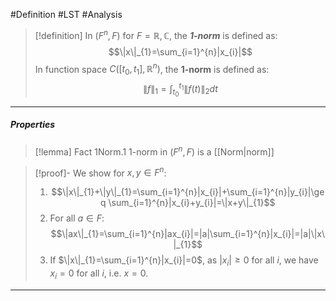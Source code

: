 #Definition #LST #Analysis 
> [!definition]
> In $(F^n,F)$ for $F=\mathbb{R},\mathbb{C}$, the ***1-norm*** is defined as:
> $$\|x\|_{1}=\sum_{i=1}^{n}|x_{i}|$$
> In function space $C([t_{0},t_{1}],\mathbb{R}^n)$, the **1-norm** is defined as:$$\|f\|_{1}=\int_{t_{0}}^{t_{1}}\|f(t)\|_{2}dt $$

---
##### Properties
> [!lemma] Fact 1Norm.1
> 1-norm in $(F^n,F)$ is a [[Norm|norm]]

>[!proof]-
>We show for $x,y\in F^n$:
>1. $$\|x\|_{1}+\|y\|_{1}=\sum_{i=1}^{n}|x_{i}|+\sum_{i=1}^{n}|y_{i}|\geq \sum_{i=1}^{n}|x_{i}+y_{i}|=\|x+y\|_{1}$$
>2. For all $a\in F$:$$\|ax\|_{1}=\sum_{i=1}^{n}|ax_{i}|=|a|\sum_{i=1}^{n}|x_{i}|=|a|\|x\|_{1}$$
>3. If $\|x\|_{1}=\sum_{i=1}^{n}|x_{i}|=0$, as $|x_{i}|\geq 0$ for all $i$, we have $x_{i}=0$ for all $i$, i.e. $x=0$.

---